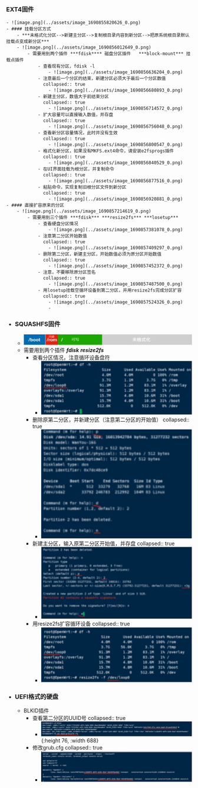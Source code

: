 ### EXT4固件
	- ![image.png](../assets/image_1690855820626_0.png)
	- #### 挂载分区方式
		- ***未格式化分区-->新建主分区-->复制根目录内容到新分区-->把原系统根目录默认挂载点变成新分区***
		- ![image.png](../assets/image_1690856012649_0.png)
			- 需要用到两个插件 ***fdisk**** 磁盘分区插件   ***block-mount*** 挂载点插件
				- 查看现有分区，fdisk -l
					- ![image.png](../assets/image_1690856636204_0.png)
				- 注意最后一个分区的结束，新建分区必须大于最后一个分区数值
				  collapsed:: true
					- ![image.png](../assets/image_1690856680893_0.png)
				- 新建主分区，数值大于前结束分区
				  collapsed:: true
					- ![image.png](../assets/image_1690856714572_0.png)
				- 扩大容量可以直接输入数值，并存盘
				  collapsed:: true
					- ![image.png](../assets/image_1690856756048_0.png)
				- 查看新分区容量情况，此时并没有生效
				  collapsed:: true
					- ![image.png](../assets/image_1690856800547_0.png)
				- 格式化新分区，如果没有MKFS.ext4命令，请安装e2fsprogs插件
				  collapsed:: true
					- ![image.png](../assets/image_1690856840529_0.png)
				- 在UI界面挂载为根分区，并复制命令
				  collapsed:: true
					- ![image.png](../assets/image_1690856877516_0.png)
				- 粘贴命令，实现复制旧根分区文件到新分区
				  collapsed:: true
					- ![image.png](../assets/image_1690856920881_0.png)
	- #### 直接扩容原来的分区
		- ![image.png](../assets/image_1690857214619_0.png)
			- 需要用到三个插件 ***fdisk*** ***resize2fs*** ***losetup***
				- 查看硬盘分区情况
					- ![image.png](../assets/image_1690857381078_0.png)
				- 注意第二分区开始数值
				  collapsed:: true
					- ![image.png](../assets/image_1690857409297_0.png)
				- 删除第二分区，新建主分区，开始数值必须为原分区开始数值
				  collapsed:: true
					- ![image.png](../assets/image_1690857452372_0.png)
				- 注意，不要移除原分区签名
				  collapsed:: true
					- ![image.png](../assets/image_1690857487500_0.png)
				- 用losetup挂载空循环设备到第二分区，并用resize2fs完成分区扩容
				  collapsed:: true
					- ![image.png](../assets/image_1690857524326_0.png)
					-
- ### SQUASHFS固件
	- ![image.png](../assets/image_1690855861283_0.png)
	- 需要用到两个插件  ***fdisk***  ***resize2fs***
		- 查看分区情况，注意循环设备盘符
			- ![image.png](../assets/image_1690857710417_0.png)
		- 删除原第二分区，并新建分区（注意第二分区的开始值）
		  collapsed:: true
			- ![image.png](../assets/image_1690857768281_0.png)
		- 新建主分区，输入原第二分区开始值，并存盘
		  collapsed:: true
			- ![image.png](../assets/image_1690857804085_0.png)
		- 用resize2fs扩容循环设备
		  collapsed:: true
			- ![image.png](../assets/image_1690857837104_0.png)
- ### UEFI格式的硬盘
	- BLKID插件
		- 查看第二分区的UUID号
		  collapsed:: true
			- ![image.png](../assets/image_1690858427584_0.png){:height 76, :width 688}
		- 修改grub.cfg
		  collapsed:: true
			- ![image.png](../assets/image_1690858474202_0.png)